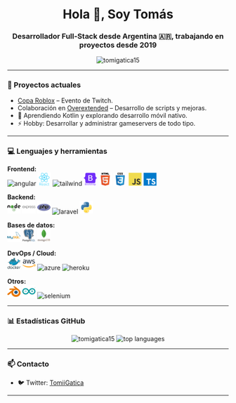 <h1 align="center">Hola 👋, Soy Tomás</h1>
<h3 align="center">Desarrollador Full-Stack desde Argentina 🇦🇷, trabajando en proyectos desde 2019</h3>

<p align="center">
  <img src="https://komarev.com/ghpvc/?username=tomigatica15&label=Profile%20views&color=0e75b6&style=flat" alt="tomigatica15" />
</p>

---

### 🔭 Proyectos actuales
- [Copa Roblox](https://www.coparoblox.com/) – Evento de Twitch.
- Colaboración en [Overextended](https://github.com/overextended) – Desarrollo de scripts y mejoras.
- 🌱 Aprendiendo Kotlin y explorando desarrollo móvil nativo.
- ⚡ Hobby: Desarrollar y administrar gameservers de todo tipo.

---

### 💻 Lenguajes y herramientas

**Frontend:**  
<img src="https://angular.io/assets/images/logos/angular/angular.svg" alt="angular" width="30"/> <img src="https://raw.githubusercontent.com/devicons/devicon/master/icons/react/react-original-wordmark.svg" alt="react" width="30"/> <img src="https://www.vectorlogo.zone/logos/tailwindcss/tailwindcss-icon.svg" alt="tailwind" width="30"/> <img src="https://raw.githubusercontent.com/devicons/devicon/master/icons/bootstrap/bootstrap-plain-wordmark.svg" alt="bootstrap" width="30"/> <img src="https://raw.githubusercontent.com/devicons/devicon/master/icons/html5/html5-original-wordmark.svg" alt="html5" width="30"/> <img src="https://raw.githubusercontent.com/devicons/devicon/master/icons/css3/css3-original-wordmark.svg" alt="css3" width="30"/> <img src="https://raw.githubusercontent.com/devicons/devicon/master/icons/javascript/javascript-original.svg" alt="javascript" width="30"/> <img src="https://raw.githubusercontent.com/devicons/devicon/master/icons/typescript/typescript-original.svg" alt="typescript" width="30"/>  

**Backend:**  
<img src="https://raw.githubusercontent.com/devicons/devicon/master/icons/nodejs/nodejs-original-wordmark.svg" alt="nodejs" width="30"/> <img src="https://raw.githubusercontent.com/devicons/devicon/master/icons/express/express-original-wordmark.svg" alt="express" width="30"/> <img src="https://raw.githubusercontent.com/devicons/devicon/master/icons/php/php-original.svg" alt="php" width="30"/> <img src="https://cdn.jsdelivr.net/gh/devicons/devicon@latest/icons/laravel/laravel-original.svg" alt="laravel" width="30"/> <img src="https://raw.githubusercontent.com/devicons/devicon/master/icons/python/python-original.svg" alt="python" width="30"/>  

**Bases de datos:**  
<img src="https://raw.githubusercontent.com/devicons/devicon/master/icons/mysql/mysql-original-wordmark.svg" alt="mysql" width="30"/> <img src="https://raw.githubusercontent.com/devicons/devicon/master/icons/postgresql/postgresql-original-wordmark.svg" alt="postgresql" width="30"/> <img src="https://raw.githubusercontent.com/devicons/devicon/master/icons/mongodb/mongodb-original-wordmark.svg" alt="mongodb" width="30"/>  

**DevOps / Cloud:**  
<img src="https://raw.githubusercontent.com/devicons/devicon/master/icons/docker/docker-original-wordmark.svg" alt="docker" width="30"/> <img src="https://raw.githubusercontent.com/devicons/devicon/master/icons/amazonwebservices/amazonwebservices-original-wordmark.svg" alt="aws" width="30"/> <img src="https://www.vectorlogo.zone/logos/microsoft_azure/microsoft_azure-icon.svg" alt="azure" width="30"/> <img src="https://www.vectorlogo.zone/logos/heroku/heroku-icon.svg" alt="heroku" width="30"/>  

**Otros:**  
<img src="https://raw.githubusercontent.com/devicons/devicon/master/icons/blender/blender-original.svg" alt="blender" width="30"/> <img src="https://raw.githubusercontent.com/devicons/devicon/master/icons/arduino/arduino-original.svg" alt="arduino" width="30"/> <img src="https://www.selenium.dev/images/selenium_logo_square_green.png" alt="selenium" width="30"/>  

---

### 📊 Estadísticas GitHub
<p align="center">
  <img src="https://github-readme-stats.vercel.app/api?username=tomigatica15&show_icons=true&locale=en" alt="tomigatica15" />
  <img src="https://github-readme-stats.vercel.app/api/top-langs/?username=tomigatica15&layout=compact&langs_count=10" alt="top languages" />
</p>

---

### 📫 Contacto  
- 🐦 Twitter: [TomiiGatica](https://x.com/TomiiGatica)

---
